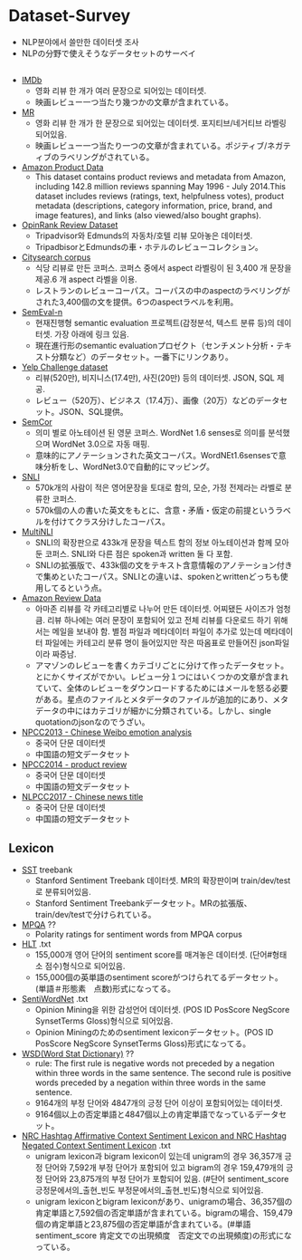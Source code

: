 # Dataset-Survey
  * NLP분야에서 쓸만한 데이터셋 조사
  * NLPの分野で使えそうなデータセットのサーベイ

##
* [IMDb](https://www.imdb.com/interfaces/)
  * 영화 리뷰 한 개가 여러 문장으로 되어있는 데이터셋.
  * 映画レビュー一つ当たり幾つかの文章が含まれている。
* [MR](http://www.cs.cornell.edu/people/pabo/movie-review-data/)
  * 영화 리뷰 한 개가 한 문장으로 되어있는 데이터셋. 포지티브/네거티브 라벨링 되어있음.
  * 映画レビュー一つ当たり一つの文章が含まれている。ポジティブ/ネガティブのラベリングがされている。
* [Amazon Product Data](http://jmcauley.ucsd.edu/data/amazon/)
  * This dataset contains product reviews and metadata from Amazon, including 142.8 million reviews spanning May 1996 - July 2014.This dataset includes reviews (ratings, text, helpfulness votes), product metadata (descriptions, category information, price, brand, and image features), and links (also viewed/also bought graphs).
* [OpinRank Review Dataset](http://archive.ics.uci.edu/ml/datasets/opinrank+review+dataset)
  * Tripadvisor와 Edmunds의 자동차/호텔 리뷰 모아놓은 데이터셋.
  * TripadbisorとEdmundsの車・ホテルのレビューコレクション。
* [Citysearch corpus](http://www.cs.cmu.edu/~mehrbod/RR/)
  * 식당 리뷰로 만든 코퍼스. 코퍼스 중에서 aspect 라벨링이 된 3,400 개 문장을 제공.6 개 aspect 라벨을 이용.
  * レストランのレビューコーパス。コーパスの中のaspectのラベリングがされた3,400個の文を提供。6つのaspectラベルを利用。
* [SemEval-n](https://en.wikipedia.org/wiki/SemEval)
  * 현재진행형 semantic evaluation 프로젝트(감정분석, 텍스트 분류 등)의 데이터셋. 가장 아래에 링크 있음.
  * 現在進行形のsemantic evaluationプロゼクト（センチメント分析・テキスト分類など）のデータセット。一番下にリンクあり。
* [Yelp Challenge dataset](https://www.yelp.com/dataset)
  * 리뷰(520만), 비지니스(17.4만), 사진(20만) 등의 데이터셋. JSON, SQL 제공.
  * レビュー（520万）、ビジネス（17.4万）、画像（20万）などのデータセット。JSON、SQL提供。
* [SemCor](https://www.sketchengine.eu/semcor-annotated-corpus/)
  * 의미 별로 아노테이션 된 영문 코퍼스. WordNet 1.6 senses로 의미를 분석했으며 WordNet 3.0으로 자동 매핑.
  * 意味的にアノテーションされた英文コーパス。WordNEt1.6sensesで意味分析をし、WordNet3.0で自動的にマッピング。
* [SNLI](https://nlp.stanford.edu/projects/snli/)
  * 570k개의 사람이 적은 영어문장을 토대로 함의, 모순, 가정 전제라는 라벨로 분류한 코퍼스.
  * 570k個の人の書いた英文をもとに、含意・矛盾・仮定の前提というラベルを付けてクラス分けしたコーパス。
* [MultiNLI](https://www.nyu.edu/projects/bowman/multinli/)
  * SNLI의 확장판으로 433k개 문장을 텍스트 함의 정보 아노테이션과 함께 모아둔 코퍼스. SNLI와 다른 점은 spoken과 written 둘 다 포함.
  * SNLIの拡張版で、433k個の文をテキスト含意情報のアノテーション付きで集めといたコーパス。SNLIとの違いは、spokenとwrittenどっちも使用してるという点。
* [Amazon Review Data](http://jmcauley.ucsd.edu/data/amazon/links.html)
  * 아마존 리뷰를 각 카테고리별로 나누어 만든 데이터셋. 어찌됐든 사이즈가 엄청 큼. 리뷰 하나에는 여러 문장이 포함되어 있고 전체 리뷰를 다운로드 하기 위해서는 메일을 보내야 함. 별점 파일과 메타데이터 파일이 추가로 있는데 메타데이터 파일에는 카테고리 분류 명이 들어있지만 작은 따옴표로 만들어진 json파일이라 짜증남.
  * アマゾンのレビューを書くカテゴリごとに分けて作ったデータセット。とにかくサイズがでかい。レビュー分１つにはいくつかの文章が含まれていて、全体のレビューをダウンロードするためにはメールを怒る必要がある。星点のファイルとメタデータのファイルが追加的にあり、メタデータの中にはカテゴリが細かに分類されている。しかし、single quotationのjsonなのでうざい。
* [NPCC2013 - Chinese Weibo emotion analysis](http://tcci.ccf.org.cn/conference/2013/pages/page04_sam.html)
  * 중국어 단문 데이터셋
  * 中国語の短文データセット
* [NPCC2014 - product review](http://tcci.ccf.org.cn/confernce/2014/pages/page04_sam.html)
  * 중국어 단문 데이터셋
  * 中国語の短文データセット
* [NLPCC2017 - Chinese news title](http://tcci.ccf.org.cn/confernce/2017/taskdata.php)
  * 중국어 단문 데이터셋
  * 中国語の短文データセット
  
## Lexicon
* [SST](https://nlp.stanford.edu/sentiment/) treebank
  * Stanford Sentiment Treebank 데이터셋. MR의 확장판이며 train/dev/test로 분류되어있음.
  * Stanford Sentiment Treebankデータセット。MRの拡張版、train/dev/testで分けられている。
* [MPQA](https://mpqa.cs.pitt.edu/lexicons/subj_lexicon/) ??
  * Polarity ratings for sentiment words from MPQA corpus
* [HLT](https://hlt-nlp.fbk.eu/technologies/sentiwords) .txt
  * 155,000개 영어 단어의 sentiment score를 매겨놓은 데이터셋. (단어#형태소 점수)형식으로 되어있음.
  * 155,000個の英単語のsentiment scoreがつけられてるデータセット。(単語＃形態素　点数)形式になってる。
* [SentiWordNet](https://sentiwordnet.isti.cnr.it/) .txt
  * Opinion Mining을 위한 감성언어 데이터셋. (POS	ID	PosScore	NegScore	SynsetTerms	Gloss)형식으로 되어있음.
  * Opinion Miningのためのsentiment lexiconデータセット。(POS	ID	PosScore	NegScore	SynsetTerms	Gloss)形式になってる。
* [WSD(Word Stat Dictionary)](https://provalisresearch.com/products/content-analysis-software/wordstat-dictionary/sentiment-dictionaries/) ??
  * rule: The first rule is negative words not preceded by a negation within three words in the same sentence. The second rule is positive words preceded by a negation within three words in the same sentence.
  * 9164개의 부정 단어와 4847개의 긍정 단어 이상이 포함되어있는 데이터셋.
  * 9164個以上の否定単語と4847個以上の肯定単語でなっているデータセット。
* [NRC Hashtag Affirmative Context Sentiment Lexicon and NRC Hashtag Negated Context Sentiment Lexicon](http://saifmohammad.com/WebPages/lexicons.html) .txt
  * unigram lexicon과 bigram lexicon이 있는데 unigram의 경우 36,357개 긍정 단어와 7,592개 부정 단어가 포함되어 있고 bigram의 경우 159,479개의 긍정 단어와 23,875개의 부정 단어가 포함되어 있음. (#단어 sentiment_score 긍정문에서의_출현_빈도 부정문에서의_출현_빈도)형식으로 되어있음.
  * unigram lexiconとbigram lexiconがあり、unigramの場合、36,357個の肯定単語と7,592個の否定単語が含まれている。bigramの場合、159,479個の肯定単語と23,875個の否定単語が含まれている。(#単語 sentiment_score 肯定文での出現頻度　否定文での出現頻度)の形式になっている。
